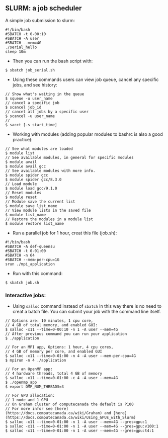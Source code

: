 ## SLURM: a job scheduler

A simple job submission to slurm:
```
#!/bin/bash
#SBATCH -t 0-00:10
#SBATCH -A user
#SBATCH --mem=4G
./serial_hello
sleep 10m
```
- Then you can run the bash script with:
```
$ sbatch job_serial.sh
```

- Using these commands users can view job queue, cancel any specific jobs, and see history:
```
// Show what's waiting in the queue
$ squeue -u user_name
// cancel a specific job
$ scancel job_id
// cancel all jobs by a specific user
$ scancel -u user_name 
//
$ sacct [-s start_time]
```

- Working with modules (adding popular modules to bashrc is also a good practice):
```
// See what modules are loaded
$ module list
// See available modules, in general for specific modules
$ module avail 
$ module avail gcc
// See available modules with more info.
$ module spider gcc
$ module spider gcc/8.3.0
// Load module
$ module load gcc/9.1.0
// Reset modules
$ module reset
// Module save the current list
$ module save list_name
// View module lists in the saved file
$ module list_name
// Restore the modules in a module list
$ module restore list_name
```

- Run a parallel job for 1 hour, creat this file (job.sh):
```
#!/bin/bash
#SBATCH -A def-queensu
#SBATCH -t 0-01:00
#SBATCH -n 64
#SBATCH --mem-per-cpu=1G
srun ./mpi_application
```
- Run with this command:
```
$ sbatch job.sh
```

### Interactive jobs:

- Using `salloc` command instead of `sbatch`
In this way there is no need to creat a batch file. You can submit your job with the command line itself.
```
// Options are: 10 minutes, 1 cpu core, 
// 4 GB of total memory, and enabled GUI:
$ salloc -x11 --time=0-00:10 -n 1 -A user --mem=4G
// After previous command you can run your application
$ ./application

// For an MPI app, Options: 1 hour, 4 cpu cores,
// 4 GB of memory per core, and enabled GUI
$ salloc -x11 --time=0-01:00 -n 4 -A user --mem-per-cpu=4G
$ mpirun -n 4 ./application

// For an OpenMP app:
// 4 hardware threads, total 4 GB of memory
$ salloc -x11 --time=0-01:00 -c 4 -A user --mem=4G
$ ./openmp_app
$ export OMP_NUM_THREADS=3 

// For GPU allocation:
// 1 node and 1 GPU
// On Graham cluster of computecanada the default is P100
// For more infor see [here](https://docs.computecanada.ca/wiki/Graham) and [here](https://docs.computecanada.ca/wiki/Using_GPUs_with_Slurm)
$ salloc -x11 --time=0-01:00 -n 1 -A user --mem=4G --gres=gpu:1
$ salloc -x11 --time=0-01:00 -n 1 -A user --mem=4G --gres=gpu:v100:1
$ salloc -x11 --time=0-01:00 -n 1 -A user --mem=4G --gres=gpu:t4:1
```

